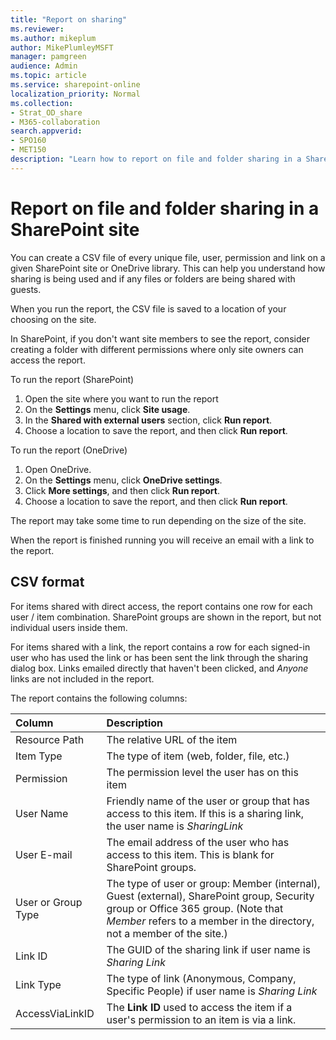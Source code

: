 ```yaml
---
title: "Report on sharing"
ms.reviewer: 
ms.author: mikeplum
author: MikePlumleyMSFT
manager: pamgreen
audience: Admin
ms.topic: article
ms.service: sharepoint-online
localization_priority: Normal
ms.collection:  
- Strat_OD_share
- M365-collaboration
search.appverid:
- SPO160
- MET150
description: "Learn how to report on file and folder sharing in a SharePoint site."
---
```


# Report on file and folder sharing in a SharePoint site

You can create a CSV file of every unique file, user, permission and link on a given SharePoint site or OneDrive library. This can help you understand how sharing is being used and if any files or folders are being shared with guests.

When you run the report, the CSV file is saved to a location of your choosing on the site. 

In SharePoint, if you don't want site members to see the report, consider creating a folder with different permissions where only site owners can access the report.

To run the report (SharePoint)
1. Open the site where you want to run the report
2. On the **Settings** menu, click **Site usage**.
3. In the **Shared with external users** section, click **Run report**.
4. Choose a location to save the report, and then click **Run report**.

To run the report (OneDrive)
1. Open OneDrive.
2. On the **Settings** menu, click **OneDrive settings**.
3. Click **More settings**, and then click **Run report**.
4. Choose a location to save the report, and then click **Run report**.

The report may take some time to run depending on the size of the site.

When the report is finished running you will receive an email with a link to the report.

## CSV format

For items shared with direct access, the report contains one row for each user / item combination. SharePoint groups are shown in the report, but not individual users inside them.

For items shared with a link, the report contains a row for each signed-in user who has used the link or has been sent the link through the sharing dialog box. Links emailed directly that haven't been clicked, and *Anyone* links are not included in the report.

The report contains the following columns:

|Column|Description|
|:---|:---|
|Resource Path|The relative URL of the item|
|Item Type|The type of item (web, folder, file, etc.)|
|Permission|The permission level the user has on this item|
|User Name|Friendly name of the user or group that has access to this item. If this is a sharing link, the user name is *SharingLink*|
|User E-mail|The email address of the user who has access to this item. This is blank for SharePoint groups.|
|User or Group Type|The type of user or group: Member (internal), Guest (external), SharePoint group, Security group or Office 365 group. (Note that *Member* refers to a member in the directory, not a member of the site.)|
|Link ID|The GUID of the sharing link if user name is *Sharing Link*|
|Link Type|The type of link (Anonymous, Company, Specific People) if user name is *Sharing Link*|
|AccessViaLinkID|The **Link ID** used to access the item if a user's permission to an item is via a link.



